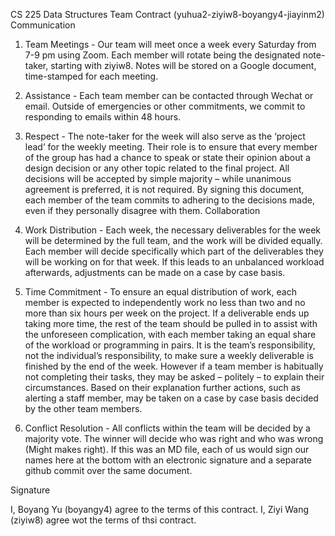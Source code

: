 CS 225 Data Structures 
Team Contract (yuhua2-ziyiw8-boyangy4-jiayinm2) Communication 
1. Team Meetings - Our team will meet once a week every Saturday from 7-9 pm using Zoom. Each member will rotate being the designated note-taker, starting with ziyiw8. Notes will be stored on a Google document, time-stamped for each meeting.

2. Assistance - Each team member can be contacted through Wechat or email. Outside of emergencies or other commitments, we commit to responding to emails within 48 hours. 
3. Respect - The note-taker for the week will also serve as the ‘project lead’ for the weekly meeting. Their role is to ensure that every member of the group has had a chance to speak or state their opinion about a design decision or any other topic related to the final project. All decisions will be accepted by simple majority – while unanimous agreement is preferred, it is not required. By signing this document, each member of the team commits to adhering to the decisions made, even if they personally disagree with them. 
Collaboration 
1. Work Distribution - Each week, the necessary deliverables for the week will be determined by the full team, and the work will be divided equally. Each member will decide specifically which part of the deliverables they will be working on for that week. If this leads to an unbalanced workload afterwards, adjustments can be made on a case by case basis. 
2. Time Commitment - To ensure an equal distribution of work, each member is expected to independently work no less than two and no more than six hours per week on the project. If a deliverable ends up taking more time, the rest of the team should be pulled in to assist with the unforeseen complication, with each member taking an equal share of the workload or programming in pairs. It is the team’s responsibility, not the individual’s responsibility, to make sure a weekly deliverable is finished by the end of the week. 
However if a team member is habitually not completing their tasks, they may be asked – politely – to explain their circumstances. Based on their explanation further actions, such as alerting a staff member, may be taken on a case by case basis decided by the other team members. 
3. Conflict Resolution - All conflicts within the team will be decided by a majority vote. The winner will decide who was right and who was wrong (Might makes right). 
If this was an MD file, each of us would sign our names here at the bottom with an electronic signature and a separate github commit over the same document. 

Signature

I, Boyang Yu (boyangy4) agree to the terms of this contract.
I, Ziyi Wang (ziyiw8) agree wot the terms of thsi contract.
